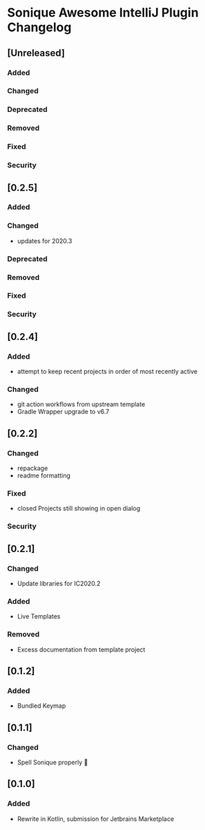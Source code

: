 <!-- Keep a Changelog guide -> https://keepachangelog.com -->

# Sonique Awesome IntelliJ Plugin Changelog

## [Unreleased]
### Added

### Changed

### Deprecated

### Removed

### Fixed

### Security
## [0.2.5]
### Added

### Changed
-  updates for 2020.3

### Deprecated

### Removed

### Fixed

### Security

## [0.2.4]
### Added
- attempt to keep recent projects in order of most recently active

### Changed
- git action workflows from upstream template
- Gradle Wrapper upgrade to v6.7

## [0.2.2]
### Changed
 - repackage
 - readme formatting
### Fixed
 - closed Projects still showing in open dialog
### Security

## [0.2.1]
### Changed
- Update libraries for IC2020.2

### Added
- Live Templates

### Removed
- Excess documentation from template project

## [0.1.2]
### Added
- Bundled Keymap

## [0.1.1]
### Changed
- Spell Sonique properly :facepalm:

## [0.1.0]
### Added
- Rewrite in Kotlin, submission for Jetbrains Marketplace 

